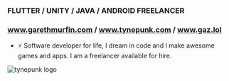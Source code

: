 ### FLUTTER / UNITY / JAVA / ANDROID FREELANCER
### www.garethmurfin.com / www.tynepunk.com / www.gaz.lol

- ⚡ Software developer for life, I dream in code and I make awesome games and apps. I am a freelancer available for hire.

![tynepunk logo]([https://tynepunk.com/wp-content/uploads/2023/10/BOXART_4tshirt-768x763.png])




<!--
**amigax/amigax** is a ✨ _special_ ✨ repository because its `README.md` (this file) appears on your GitHub profile.

Here are some ideas to get you started:

- 🔭 I’m currently working on ...
- 🌱 I’m currently learning ...
- 👯 I’m looking to collaborate on ...
- 🤔 I’m looking for help with ...
- 💬 Ask me about ...
- 📫 How to reach me: ...
- 😄 Pronouns: ...
- ⚡ Fun fact: ...
-->
